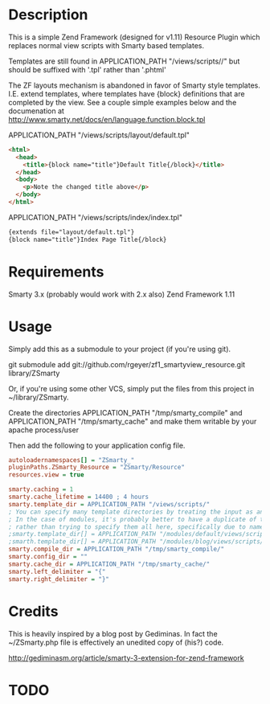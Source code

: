 # Description
This is a simple Zend Framework (designed for v1.11) Resource Plugin which replaces normal view scripts with Smarty based templates.

Templates are still found in APPLICATION_PATH "/views/scripts/<controller>/<action>" but should be suffixed with '.tpl' rather than '.phtml'

The ZF layouts mechanism is abandoned in favor of Smarty style templates.  I.E. extend templates, where templates have {block} definitions that are completed by the view.  See a couple simple examples below and the documenation at http://www.smarty.net/docs/en/language.function.block.tpl

APPLICATION_PATH "/views/scripts/layout/default.tpl"
```html
<html>
  <head>
    <title>{block name="title"}Default Title{/block}</title>
  </head>
  <body>
    <p>Note the changed title above</p>
  </body>
</html>
``` 

APPLICATION_PATH "/views/scripts/index/index.tpl"
```html
{extends file="layout/default.tpl"}
{block name="title"}Index Page Title{/block}
```

# Requirements
Smarty 3.x (probably would work with 2.x also)
Zend Framework 1.11

# Usage
Simply add this as a submodule to your project (if you're using git).

  git submodule add git://github.com/rgeyer/zf1_smartyview_resource.git library/ZSmarty

Or, if you're using some other VCS, simply put the files from this project in ~/library/ZSmarty.

Create the directories APPLICATION_PATH "/tmp/smarty_compile" and APPLICATION_PATH "/tmp/smarty_cache" and make them writable by your apache process/user

Then add the following to your application config file.

```ini
autoloadernamespaces[] = "ZSmarty_"
pluginPaths.ZSmarty_Resource = "ZSmarty/Resource"
resources.view = true

smarty.caching = 1
smarty.cache_lifetime = 14400 ; 4 hours
smarty.template_dir = APPLICATION_PATH "/views/scripts/"
; You can specify many template directories by treating the input as an array.  Beware namespace collisions though!
; In the case of modules, it's probably better to have a duplicate of this configuration in each module directory,
; rather than trying to specify them all here, specifically due to namespace collisions.
;smarty.template_dir[] = APPLICATION_PATH "/modules/default/views/scripts/"
;smarth.template_dir[] = APPLICATION_PATH "/modules/blog/views/scripts/"
smarty.compile_dir = APPLICATION_PATH "/tmp/smarty_compile/"
smarty.config_dir = ""
smarty.cache_dir = APPLICATION_PATH "/tmp/smarty_cache/"
smarty.left_delimiter = "{"
smarty.right_delimiter = "}"
```

# Credits
This is heavily inspired by a blog post by Gediminas.  In fact the ~/ZSmarty.php file is effectively an unedited copy of (his?) code. 

http://gediminasm.org/article/smarty-3-extension-for-zend-framework

# TODO